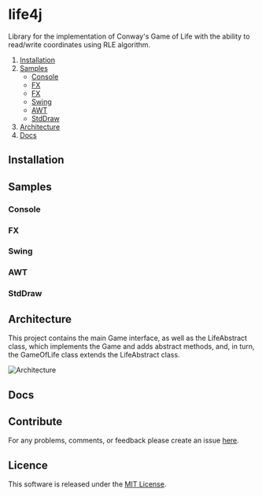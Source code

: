 # life4j
Library for the implementation of Conway's Game of Life with the ability to read/write coordinates using RLE algorithm.

1. [Installation](#Installation)
2. [Samples](#Samples)
    - [Console](#Console)
    - [FX](#FX)
    - [FX](#FX)
    - [Swing](#Swing)
    - [AWT](#AWT)
    - [StdDraw](#StdDraw)
3. [Architecture](#Architecture)
4. [Docs](#Docs)

## Installation

## Samples

### Console
### FX
### Swing
### AWT
### StdDraw

## Architecture
This project contains the main Game interface, as well as the LifeAbstract class, 
which implements the Game and adds abstract methods, and, in turn, 
the GameOfLife class extends the LifeAbstract class.

![Architecture](https://i.ibb.co/HqpYHDx/life4j.png)

## Docs

## Contribute
For any problems, comments, or feedback please create an issue [here](https://github.com/egnaf/life4j/issues).
<br>

## Licence
This software is released under the [MIT License](http://mitlicense.org).